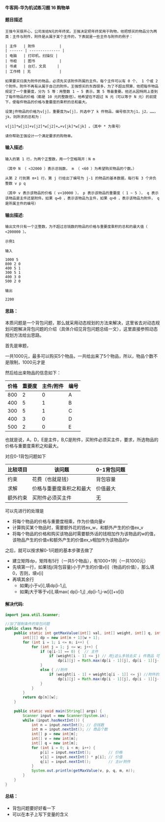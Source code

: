 #### 牛客网-华为机试练习题 16 购物单

#### 题目描述
```
王强今天很开心，公司发给N元的年终奖。王强决定把年终奖用于购物，他把想买的物品分为两类：主件与附件，附件是从属于某个主件的，下表就是一些主件与附件的例子：

| 主件   | 附件           |
| ------ | -------------- |
| 电脑   | 打印机，扫描仪 |
| 书柜   | 图书           |
| 书桌   | 台灯，文具     |
| 工作椅 | 无             |

如果要买归类为附件的物品，必须先买该附件所属的主件。每个主件可以有 0 个、 1 个或 2 个附件。附件不再有从属于自己的附件。王强想买的东西很多，为了不超出预算，他把每件物品规定了一个重要度，分为 5 等：用整数 1 ~ 5 表示，第 5 等最重要。他还从因特网上查到了每件物品的价格（都是 10 元的整数倍）。他希望在不超过 N 元（可以等于 N 元）的前提下，使每件物品的价格与重要度的乘积的总和最大。

设第j件物品的价格为v[j]，重要度为w[j]，共选中了 k 件物品，编号依次为j1，j2，……，jk，则所求的总和为：

v[j1]*w[j1]+v[j2]*w[j2]+…+v[jk]*w[jk] 。（其中 * 为乘号）

请你帮助王强设计一个满足要求的购物单。
```

#### 输入描述:

```
输入的第 1 行，为两个正整数，用一个空格隔开：N m

（其中 N （ <32000 ）表示总钱数， m （ <60 ）为希望购买物品的个数。）

从第 2 行到第 m+1 行，第 j 行给出了编号为 j-1 的物品的基本数据，每行有 3 个非负整数 v p q

（其中 v 表示该物品的价格（ v<10000 ）， p 表示该物品的重要度（ 1 ~ 5 ）， q 表示该物品是主件还是附件。如果 q=0 ，表示该物品为主件，如果 q>0 ，表示该物品为附件， q 是所属主件的编号） 
```
#### 输出描述:

```
输出文件只有一个正整数，为不超过总钱数的物品的价格与重要度乘积的总和的最大值（ <200000 ）。

示例1

输入

1000 5
800 2 0
400 5 1
300 5 1
400 3 0
500 2 0

输出

2200
```
#### 思路：

本质问题是一个背包问题，那么就采用动态规划的方法来解决，这里省去对动态规划问题解决背包问题的介绍（具体介绍见背包问题总结一文），这里直接参照动态规划方法给出思路。

首先是审题，

一共1000元，最多可以购买5个物品，一共给出来了5个物品，所以，物品个数不是限制，1000元才是

然后给出来物品的信息如下：

| 价格 | 重要度 | 主件/附件 | 编号 |
| ---- | ------ | --------- | ---- |
| 800  | 2      | 0         | A    |
| 400  | 5      | 1         | B    |
| 300  | 5      | 1         | C    |
| 400  | 3      | 0         | D    |
| 500  | 2      | 0         | E    |

也就是说，A，D，E是主件，B,C是附件，买附件必须买主件，要求，所选物品的价格与重要度乘积之和最大。

对应0-1背包问题如下

| 比较项目 | 该问题                   | 0-1背包问题 |
| -------- | ------------------------ | ----------- |
| 约束     | 花费（也就是钱）         | 背包容量    |
| 求解     | 价格与重要度乘积之和最大 | 价值最大    |
| 额外约束 | 买附件必须买主件         | 无          |

可以先进行的处理是

* 将每个物品的价格与重要度相乘，作为价值向量v
* 计算购买某个物品时，需要额外花的钱ex_w，和额外产生的价值ex_v
* 将每个物品的价格和购买该物品时需要额外话的钱相加作为该物品的w的值，该物品产生的价值v和额外产生的价值ex_v相加作为该物品的v

之后，就可以按求解0-1问题的基本步骤去做了

* 建立矩阵dp，矩阵有5行（一共5个物品），有1000+1列（一共1000元）
* 先填第一行，如果钱j(背包容量)小于产生的价值v[i]（物品的价值），那么填0，否则，填v[i]
* 再填其余行
  * 如果j小于v[i],填dp[i-1,j],
  * 如果j大于等于v[i],填max( dp[i-1,j] ,dp[i-1,j-w[i]]+v[i])


#### 解决代码:

```java
import java.util.Scanner;
 
//加了限制条件的背包问题
public class Main {
    public static int getMaxValue(int[] val, int[] weight, int[] q, int n, int w) {
        int[][] dp = new int[n + 1][w + 1];
        for (int i = 1; i <= n; i++) {
            for (int j = 1; j <= w; j++) {
                if (q[i-1] == 0) {  // 主件
                    if (weight[i - 1] <= j) // 用j这么多钱去买 i 件商品 可以获得最大价值
                        dp[i][j] = Math.max(dp[i - 1][j], dp[i - 1][j- weight[i - 1]]+ val[i - 1]);
                }
                else { //附件
                    if (weight[i - 1] + weight[q[i - 1]] <= j) //附件的话 加上主件一起算
                        dp[i][j] = Math.max(dp[i - 1][j], dp[i - 1][j- weight[i - 1]]+ val[i - 1]);
                }
            }
        }
        return dp[n][w];
    }
 
    public static void main(String[] args) {
        Scanner input = new Scanner(System.in);
        while (input.hasNextInt()) {
            int n = input.nextInt(); // 总钱数
            int m = input.nextInt(); // 商品个数
            int[] p = new int[m];
            int[] v = new int[m];
            int[] q = new int[m];
            for (int i = 0; i < m; i++) {
                p[i] = input.nextInt();        // 价格
                v[i] = input.nextInt() * p[i]; // 价值
                q[i] = input.nextInt();        // 主or附件
            }
            System.out.println(getMaxValue(v, p, q, m, n));
        }
    }
}

```

#### 总结：

* 背包问题要好好看一下
* 可以在本子上写下变量的含义